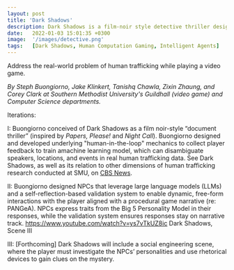 ```yaml
---
layout: post
title: 'Dark Shadows'
description: Dark Shadows is a film-noir style detective thriller designed for research. It serves as the test bed for proof-of-concept and prototyped system components, frameworks, and models that contribute to research on generative AI or machine learning. Central to its gameplay are conversational scenarios during which the player can use natural language to advance the game narrative. Dark Shadows features PANGeA's novel validation system, which uses self-reflection to evoke a large language model's (LLM) intellegence when evaluating and responding to user input. Dark Shadows exists across Unity and custom GPT versions. It uses generative AI for narrative and artwork to provide players with engaging gameplay. 
date:   2022-01-03 15:01:35 +0300
image:  '/images/detective.png'
tags:   [Dark Shadows, Human Computation Gaming, Intelligent Agents]
---
```


Address the real-world problem of human trafficking while playing a video game. 

*By Steph Buongiorno, Jake Klinkert, Tanishq Chawla, Zixin Zhaung, and Corey Clark at Southern Methodist University's Guildhall (video game) and Computer Science departments.* 

Iterations:

I: Buongiorno conceived of Dark Shadows as a film noir-style “document thriller” (inspired by *Papers, Please!* and *Night Call*). Buongiorno designed and developed underlying "human-in-the-loop" mechanics to collect player feedback to train amachine learning model, which can disambiguate speakers, locations, and events in real human trafficking data. See Dark Shadows, as well as its relation to other dimensions of human trafficking research conducted at SMU, on [CBS News](https://www.cbsnews.com/texas/news/i-team-video-game-helps-researchers-fight-sex-trafficking/). 

II: Buongiorno designed NPCs that leverage large language models (LLMs) and a self-reflection-based validation system to enable dynamic, free-form interactions with the player aligned with a procedural game narrative (re: PANGeA). NPCs express traits from the Big 5 Personality Model in their responses, while the validation system ensures responses stay on narrative track. https://www.youtube.com/watch?v=ys7vTkUZ8ic
Dark Shadows, Scene III

III: [Forthcoming] Dark Shadows will include a social engineering scene, where the player must investigate the NPCs’ personalities and use rhetorical devices to gain clues on the mystery.
